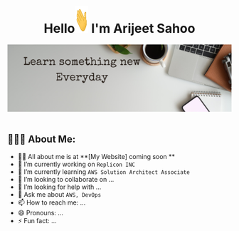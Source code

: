 <h1 align="center">Hello<img src="https://raw.githubusercontent.com/ABSphreak/ABSphreak/master/gifs/Hi.gif" width="30px" height="60px"> I'm Arijeet Sahoo</h1>

<div align="center">
  <img src ="./banner_image.png" />
  
</div>
<!--
**arijeet-lab/arijeet-lab** is a ✨ _special_ ✨ repository because its `README.md` (this file) appears on your GitHub profile.
-->

 <br/>
 
## 👨🏻‍💻 About Me:
- 🙋‍♂️ All about me is at **[My Website] coming soon **
- 🔭 I’m currently working on `Replicon INC`
- 🌱 I’m currently learning `AWS Solution Architect Associate`
- 👯 I’m looking to collaborate on ...
- 🤔 I’m looking for help with ...
- 💬 Ask me about `AWS, DevOps`
- 📫 How to reach me: ...
- 😄 Pronouns: ...
- ⚡ Fun fact: ...

